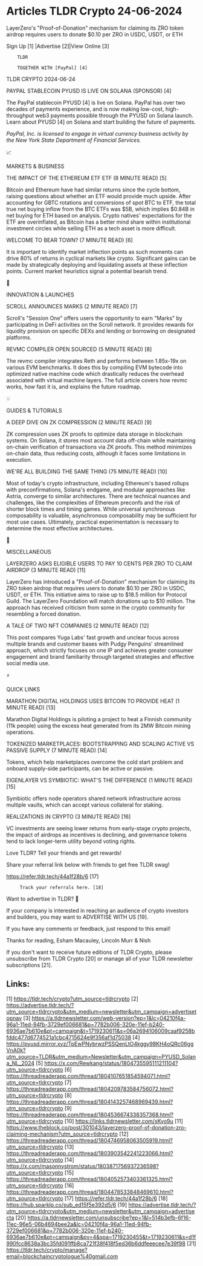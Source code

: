 # Articles TLDR Crypto 24-06-2024

LayerZero's "Proof-of-Donation" mechanism for claiming its ZRO token
airdrop requires users to donate $0.10 per ZRO in USDC, USDT, or ETH 


 Sign Up [1] |Advertise [2]|View Online [3] 

		TLDR 

		TOGETHER WITH [PayPal] [4]

TLDR CRYPTO 2024-06-24

 PAYPAL STABLECOIN PYUSD IS LIVE ON SOLANA (SPONSOR) [4] 

 The PayPal stablecoin PYUSD [4] is live on Solana. PayPal has over
two decades of payments experience, and is now making low-cost,
high-throughput web3 payments possible through the PYUSD on Solana
launch. Learn about PYUSD [4] on Solana and start building the future
of payments.

_PayPal, Inc. is licensed to engage in virtual currency business
activity by the New York State Department of Financial Services._

📈 

MARKETS & BUSINESS

 THE IMPACT OF THE ETHEREUM ETF ETF (8 MINUTE READ) [5] 

 Bitcoin and Ethereum have had similar returns since the cycle bottom,
raising questions about whether an ETF would provide much upside.
After accounting for GBTC rotations and conversions of spot BTC to
ETF, the total true net buying inflow from the BTC ETFs was $5B, which
implies $0.84B in net buying for ETH based on analysis. Crypto
natives' expectations for the ETF are overinflated, as Bitcoin has a
better mind share within institutional investment circles while
selling ETH as a tech asset is more difficult. 

 WELCOME TO BEAR TOWN? (7 MINUTE READ) [6] 

 It is important to identify market inflection points as such moments
can drive 80% of returns in cyclical markets like crypto. Significant
gains can be made by strategically deploying and liquidating assets at
these inflection points. Current market heuristics signal a potential
bearish trend. 

🚀 

INNOVATION & LAUNCHES

 SCROLL ANNOUNCES MARKS (2 MINUTE READ) [7] 

 Scroll's "Session One" offers users the opportunity to earn "Marks"
by participating in DeFi activities on the Scroll network. It provides
rewards for liquidity provision on specific DEXs and lending or
borrowing on designated platforms. 

 REVMC COMPILER OPEN SOURCED (5 MINUTE READ) [8] 

 The revmc compiler integrates Reth and performs between 1.85x-19x on
various EVM benchmarks. It does this by compiling EVM bytecode into
optimized native machine code which drastically reduces the overhead
associated with virtual machine layers. The full article covers how
revmc works, how fast it is, and explains the future roadmap. 

💡 

GUIDES & TUTORIALS

 A DEEP DIVE ON ZK COMPRESSION (2 MINUTE READ) [9] 

 ZK compression uses ZK proofs to optimize data storage in blockchain
systems. On Solana, it stores most account data off-chain while
maintaining on-chain verification of transactions via ZK proofs. This
method minimizes on-chain data, thus reducing costs, although it faces
some limitations in execution. 

 WE'RE ALL BUILDING THE SAME THING (75 MINUTE READ) [10] 

 Most of today's crypto infrastructure, including Ethereum's based
rollups with preconfirmations, Solana's endgame, and modular
approaches like Astria, converge to similar architectures. There are
technical nuances and challenges, like the complexities of Ethereum
preconfs and the risk of shorter block times and timing games. While
universal synchronous composability is valuable, asynchronous
composability may be sufficient for most use cases. Ultimately,
practical experimentation is necessary to determine the most effective
architectures. 

🦄 

MISCELLANEOUS

 LAYERZERO ASKS ELIGIBLE USERS TO PAY 10 CENTS PER ZRO TO CLAIM
AIRDROP (3 MINUTE READ) [11] 

 LayerZero has introduced a "Proof-of-Donation" mechanism for claiming
its ZRO token airdrop that requires users to donate $0.10 per ZRO in
USDC, USDT, or ETH. This initiative aims to raise up to $18.5 million
for Protocol Guild. The LayerZero Foundation will match donations up
to $10 million. The approach has received criticism from some in the
crypto community for resembling a forced donation. 

 A TALE OF TWO NFT COMPANIES (2 MINUTE READ) [12] 

 This post compares Yuga Labs' fast growth and unclear focus across
multiple brands and customer bases with Pudgy Penguins' streamlined
approach, which strictly focuses on one IP and achieves greater
consumer engagement and brand familiarity through targeted strategies
and effective social media use. 

⚡ 

QUICK LINKS

 MARATHON DIGITAL HOLDINGS USES BITCOIN TO PROVIDE HEAT (1 MINUTE
READ) [13] 

 Marathon Digital Holdings is piloting a project to heat a Finnish
community (11k people) using the excess heat generated from its 2MW
Bitcoin mining operations. 

 TOKENIZED MARKETPLACES: BOOTSTRAPPING AND SCALING ACTIVE VS PASSIVE
SUPPLY (7 MINUTE READ) [14] 

 Tokens, which help marketplaces overcome the cold start problem and
onboard supply-side participants, can be active or passive. 

 EIGENLAYER VS SYMBIOTIC: WHAT'S THE DIFFERENCE (1 MINUTE READ) [15] 

 Symbiotic offers node operators shared network infrastructure across
multiple vaults, which can accept various collateral for staking. 

 REALIZATIONS IN CRYPTO (3 MINUTE READ) [16] 

 VC investments are seeing lower returns from early-stage crypto
projects, the impact of airdrops as incentives is declining, and
governance tokens tend to lack longer-term utility beyond voting
rights. 

Love TLDR? Tell your friends and get rewards!

 Share your referral link below with friends to get free TLDR swag! 

 https://refer.tldr.tech/44a1f28b/6 [17] 

		 Track your referrals here. [18] 

Want to advertise in TLDR? 📰

 If your company is interested in reaching an audience of crypto
investors and builders, you may want to ADVERTISE WITH US [19]. 

 If you have any comments or feedback, just respond to this email! 

Thanks for reading, 
Esham Macauley, Lincoln Murr & Nish 

If you don't want to receive future editions of TLDR Crypto, please
unsubscribe from TLDR Crypto [20] or manage all of your TLDR
newsletter subscriptions [21]. 

 

Links:
------
[1] https://tldr.tech/crypto?utm_source=tldrcrypto
[2] https://advertise.tldr.tech/?utm_source=tldrcrypto&utm_medium=newsletter&utm_campaign=advertisetopnav
[3] https://a.tldrnewsletter.com/web-version?ep=1&lc=04210f4a-96a1-11ed-94fb-3729ef006681&p=7782b006-320e-11ef-b240-6936ae7b610e&pt=campaign&t=1719230611&s=06a2694106009caaf9258bfddc477d6774521a1cbc4715624e9f356af1d75038
[4] https://pyusd.mirror.xyz/TpEwPNybrwzPSSQenLtO4kggy98KH4oQRc06ggVnA0k?utm_source=TLDR&utm_medium=Newsletter&utm_campaign=PYUSD_Solana_NL_2024
[5] https://x.com/Rewkang/status/1804735595111211104?utm_source=tldrcrypto
[6] https://threadreaderapp.com/thread/1804107651854594071.html?utm_source=tldrcrypto
[7] https://threadreaderapp.com/thread/1804209783584756072.html?utm_source=tldrcrypto
[8] https://threadreaderapp.com/thread/1804143257468969439.html?utm_source=tldrcrypto
[9] https://threadreaderapp.com/thread/1804536674338357368.html?utm_source=tldrcrypto
[10] https://links.tldrnewsletter.com/xKyo9u
[11] https://www.theblock.co/post/301043/layerzero-proof-of-donation-zro-claiming-mechanism?utm_source=tldrcrypto
[12] https://threadreaderapp.com/thread/1804746958063505919.html?utm_source=tldrcrypto
[13] https://threadreaderapp.com/thread/1803903542241223066.html?utm_source=tldrcrypto
[14] https://x.com/masonnystrom/status/1803871756937236598?utm_source=tldrcrypto
[15] https://threadreaderapp.com/thread/1804052573403361325.html?utm_source=tldrcrypto
[16] https://threadreaderapp.com/thread/1804478533848469610.html?utm_source=tldrcrypto
[17] https://refer.tldr.tech/44a1f28b/6
[18] https://hub.sparklp.co/sub_ed15f5e392d5/6
[19] https://advertise.tldr.tech/?utm_source=tldrcrypto&utm_medium=newsletter&utm_campaign=advertisecta
[20] https://a.tldrnewsletter.com/unsubscribe?ep=1&l=514b3efb-6f16-11ec-96e5-06b4694bee2a&lc=04210f4a-96a1-11ed-94fb-3729ef006681&p=7782b006-320e-11ef-b240-6936ae7b610e&pt=campaign&pv=4&spa=1719230455&t=1719230611&s=d1f990fcc8638a3bc35fd091ffb8ca721f38f418f5ed36b6ddfeeecee7e39f98
[21] https://tldr.tech/crypto/manage?email=blockchaincryptologue%40gmail.com